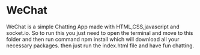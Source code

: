 # WeChat
WeChat is a simple Chatting App made with HTML,CSS,javascript and socket.io.
So to run this you just need to open the terminal and move to this folder and then run command npm install which will download all your necessary packages.
then just run the index.html file and have fun chatting.
